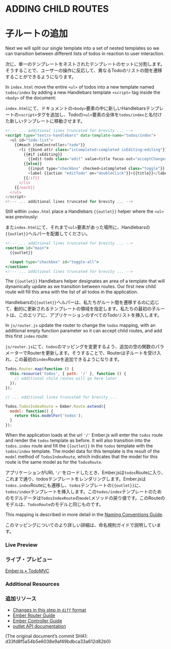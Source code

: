 # ADDING CHILD ROUTES
# 子ルートの追加

Next we will split our single template into a set of nested templates so we can transition between different lists of todos in reaction to user interaction.

次に、単一のテンプレートをネストされたテンプレートのセットに分割します。そうすることで、ユーザーの操作に反応して、異なるTodoのリストの間を遷移することができるようになります。

In `index.html` move the entire `<ul>` of todos into a new template named `todos/index` by adding a new Handlebars template `<script>` tag inside the `<body>` of the document:

`index.html`にて、ドキュメントの`<body>`要素の中に新しいHandlebarsテンプレートの`<script>`タグを追加し、Todoの`<ul>`要素の全体を`todos/index`と名付けた新しいテンプレートに移動させます。

```html
<!--- ... additional lines truncated for brevity ... -->
<script type="text/x-handlebars" data-template-name="todos/index">
  <ul id="todo-list">
    {{#each itemController="todo"}}
      <li {{bind-attr class="isCompleted:completed isEditing:editing"}}>
        {{#if isEditing}}
          {{edit-todo class="edit" value=title focus-out="acceptChanges" insert-newline="acceptChanges"}}
        {{else}}
          {{input type="checkbox" checked=isCompleted class="toggle"}}
          <label {{action "editTodo" on="doubleClick"}}>{{title}}</label><button {{action "removeTodo"}} class="destroy"></button>
        {{/if}}
      </li>
    {{/each}}
  </ul>
</script>
<!--- ... additional lines truncated for brevity ... -->
```

Still within `index.html` place a Handlebars `{{outlet}}` helper where the `<ul>` was previously:

また`index.html`にて、それまで`<ul>`要素があった場所に、Handlebarsの`{{outlet}}`ヘルパーを配置してください。

```handlebars
<!--- ... additional lines truncated for brevity ... -->
<section id="main">
  {{outlet}}

  <input type="checkbox" id="toggle-all">
</section>
<!--- ... additional lines truncated for brevity ... -->
```

The `{{outlet}}` Handlebars helper designates an area of a template that will dynamically update as we transition between routes. Our first new child route will fill this area with the list of all todos in the application.

Handlebarsの`{{outlet}}`ヘルパーは、私たちがルート間を遷移するのに応じて、動的に更新されるテンプレートの領域を指定します。私たちの最初の子ルートは、このエリアに、アプリケーションのすべてのTodoリストを挿入します。

In `js/router.js` update the router to change the `todos` mapping, with an additional empty function parameter so it can accept child routes, and add this first `index` route:

`js/router.js`にて、`todos`のマッピングを変更するよう、追加の空の関数のパラメーターでRouterを更新します。そうすることで、Routerは子ルートを受け入れ、この最初の`index`Routeを追加できるようになります。

```javascript
Todos.Router.map(function () {
  this.resource('todos', { path: '/' }, function () {
    // additional child routes will go here later
  });
});

// ... additional lines truncated for brevity ...

Todos.TodosIndexRoute = Ember.Route.extend({
  model: function() {
    return this.modelFor('todos');
  }
});
```

When the application loads at the url `'/'` Ember.js will enter the `todos` route and render the `todos` template as before. It will also transition into the `todos.index` route and fill the `{{outlet}}` in the `todos` template with the `todos/index` template.  The model data for this template is the result of the `model` method of `TodosIndexRoute`, which indicates that the
model for this route is the same model as for the `TodosRoute`.

アプリケーションがURL `'/'`をロードしたとき、Ember.jsは`todos`Routeに入り、これまで通り、todosテンプレートをレンダリングします。Ember.jsは`todos.index`Routeにも遷移し、`todos`テンプレートの`{{outlet}}`に、`todos/index`テンプレートを挿入します。この`todos/index`テンプレートのためのモデルデータは`TodosIndexRoute`の`model`メソッドの戻り値です。このRouteのモデルは、`TodosRoute`のモデルと同じものです。

This mapping is described in more detail in the [Naming Conventions Guide](/guides/concepts/naming-conventions).

このマッピングについてのより詳しい詳細は、命名規則ガイドで説明しています。

### Live Preview
### ライブ・プレビュー
<a class="jsbin-embed" href="http://jsbin.com/oweNovo/1/embed?live">Ember.js • TodoMVC</a><script src="http://static.jsbin.com/js/embed.js"></script>

### Additional Resources
### 追加リソース

  * [Changes in this step in `diff` format](https://github.com/emberjs/quickstart-code-sample/commit/3bab8f1519ffc1ca2d5a12d1de35e4c764c91f05)
  * [Ember Router Guide](/guides/routing)
  * [Ember Controller Guide](/guides/controllers)
  * [outlet API documentation](/api/classes/Ember.Handlebars.helpers.html#method_outlet)

(The original document’s commit SHA1: d33fd8f5a54b5e6038e9af49bdbca33a612d82b0)